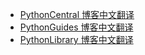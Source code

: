 +   [PythonCentral 博客中文翻译](docs/pythoncentral/README.md)
+   [PythonGuides 博客中文翻译](docs/pythonguides/README.md)
+   [PythonLibrary 博客中文翻译](docs/pythonlibrary/README.md)